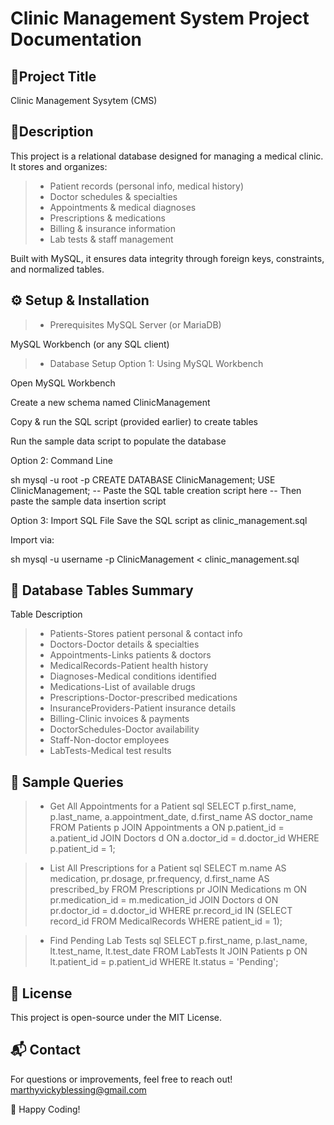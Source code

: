 # Clinic Management System Project Documentation

## 📌Project Title
Clinic Management Sysytem (CMS)

## 📑Description
This project is a relational database designed for managing a medical clinic. It stores and organizes:

> - Patient records (personal info, medical history)
> - Doctor schedules & specialties
> - Appointments & medical diagnoses
> - Prescriptions & medications
> - Billing & insurance information
> - Lab tests & staff management

Built with MySQL, it ensures data integrity through foreign keys, constraints, and normalized tables.

## ⚙️ Setup & Installation
> - Prerequisites
MySQL Server (or MariaDB)

MySQL Workbench (or any SQL client)

> - Database Setup
Option 1: Using MySQL Workbench

Open MySQL Workbench

Create a new schema named ClinicManagement

Copy & run the SQL script (provided earlier) to create tables

Run the sample data script to populate the database

Option 2: Command Line

sh
mysql -u root -p
CREATE DATABASE ClinicManagement;
USE ClinicManagement;
-- Paste the SQL table creation script here
-- Then paste the sample data insertion script

Option 3: Import SQL File
Save the SQL script as clinic_management.sql

Import via:

sh
mysql -u username -p ClinicManagement < clinic_management.sql

## 📂 Database Tables Summary

Table	Description
> - Patients-Stores patient personal & contact info
> - Doctors-Doctor details & specialties
> - Appointments-Links patients & doctors
> - MedicalRecords-Patient health history
> - Diagnoses-Medical conditions identified
> - Medications-List of available drugs
> - Prescriptions-Doctor-prescribed medications
> - InsuranceProviders-Patient insurance details
> - Billing-Clinic invoices & payments
> - DoctorSchedules-Doctor availability
> - Staff-Non-doctor employees
> - LabTests-Medical test results

## 🔎 Sample Queries
> - Get All Appointments for a Patient
sql
SELECT p.first_name, p.last_name, a.appointment_date, d.first_name AS doctor_name
FROM Patients p
JOIN Appointments a ON p.patient_id = a.patient_id
JOIN Doctors d ON a.doctor_id = d.doctor_id
WHERE p.patient_id = 1;

> - List All Prescriptions for a Patient
sql
SELECT m.name AS medication, pr.dosage, pr.frequency, d.first_name AS prescribed_by
FROM Prescriptions pr
JOIN Medications m ON pr.medication_id = m.medication_id
JOIN Doctors d ON pr.doctor_id = d.doctor_id
WHERE pr.record_id IN (SELECT record_id FROM MedicalRecords WHERE patient_id = 1);

> - Find Pending Lab Tests
sql
SELECT p.first_name, p.last_name, lt.test_name, lt.test_date
FROM LabTests lt
JOIN Patients p ON lt.patient_id = p.patient_id
WHERE lt.status = 'Pending';

## 📜 License
This project is open-source under the MIT License.

## 📬 Contact
For questions or improvements, feel free to reach out!
marthyvickyblessing@gmail.com


🚀 Happy Coding!







